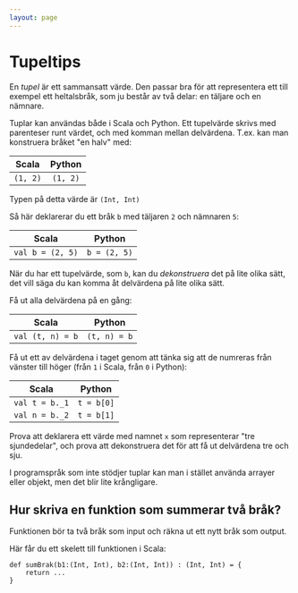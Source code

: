 ```yaml
---
layout: page
---
```


Tupeltips
=========

En *tupel* är ett sammansatt värde. Den passar bra för att representera ett till exempel ett heltalsbråk, som ju består av två delar: en täljare och en nämnare.

Tuplar kan användas både i Scala och Python. Ett tupelvärde skrivs med parenteser runt värdet, och med komman mellan delvärdena. T.ex. kan man konstruera bråket "en halv" med:

| Scala  | Python |
|:------:|:------:|
|`(1, 2)`|`(1, 2)`|


Typen på detta värde är `(Int, Int)`

Så här deklarerar du ett bråk `b` med täljaren `2` och nämnaren `5`:

| Scala          | Python       |
|:--------------:|:------------:|
|`val b = (2, 5)`|`b = (2, 5)`  |

När du har ett tupelvärde, som `b`, kan du *dekonstruera* det på lite olika sätt, det vill säga du kan komma åt delvärdena på lite olika sätt.

Få ut alla delvärdena på en gång:

| Scala              | Python       |
|:------------------:|:------------:|
|`val (t, n) = b`    |`(t, n) = b`  |

Få ut ett av delvärdena i taget genom att tänka sig att de numreras från vänster till höger (från `1` i Scala, från `0` i Python):

| Scala              | Python       |
|:------------------:|:------------:|
|`val t = b._1`      |`t = b[0]`    |
|`val n = b._2`      |`t = b[1]`    |


Prova att deklarera ett värde med namnet `x` som representerar "tre sjundedelar", och prova att dekonstruera det för att få ut delvärdena tre och sju.

I programspråk som inte stödjer tuplar kan man i stället använda arrayer eller objekt, men det blir lite krångligare.

Hur skriva en funktion som summerar två bråk?
---------------------------------------------

Funktionen bör ta två bråk som input och räkna ut ett nytt bråk som output.

Här får du ett skelett till funktionen i Scala:

    def sumBrak(b1:(Int, Int), b2:(Int, Int)) : (Int, Int) = {
        return ...
    }

